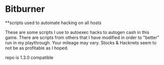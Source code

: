# Bitburner
**scripts used to automate hacking on all hosts

These are some scripts I use to autoexec hacks to autogen cash in this game.
There are scripts from others that I have modified in order to "better" run in my playthrough.
Your mileage may vary. Stocks & Hacknets seem to not be as profitable as I hoped.

repo is 1.3.0 compatible
